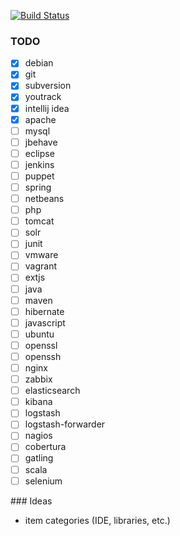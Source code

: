 [![Build Status](https://api.travis-ci.org/sniksnp/versions-watch.svg?branch=master)](https://travis-ci.org/sniksnp/versions-watch)

### TODO
- [x] debian
- [x] git
- [x] subversion
- [x] youtrack
- [x] intellij idea
- [x] apache
- [ ] mysql
- [ ] jbehave
- [ ] eclipse
- [ ] jenkins
- [ ] puppet
- [ ] spring
- [ ] netbeans
- [ ] php
- [ ] tomcat
- [ ] solr
- [ ] junit
- [ ] vmware
- [ ] vagrant
- [ ] extjs
- [ ] java
- [ ] maven
- [ ] hibernate
- [ ] javascript
- [ ] ubuntu
- [ ] openssl
- [ ] openssh
- [ ] nginx
- [ ] zabbix
- [ ] elasticsearch
- [ ] kibana
- [ ] logstash
- [ ] logstash-forwarder
- [ ] nagios
- [ ] cobertura
- [ ] gatling
- [ ] scala
- [ ] selenium

### Ideas
- item categories (IDE, libraries, etc.)
